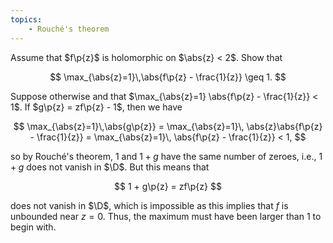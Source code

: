 ```yaml
---
topics:
    - Rouché's theorem
---
```


<problem>

Assume that $f\p{z}$ is holomorphic on $\abs{z} < 2$. Show that

$$
\max_{\abs{z}=1}\,\abs{f\p{z} - \frac{1}{z}} \geq 1.
$$

</problem>

<solution>

Suppose otherwise and that $\max_{\abs{z}=1} \abs{f\p{z} - \frac{1}{z}} < 1$. If $g\p{z} = zf\p{z} - 1$, then we have

$$
\max_{\abs{z}=1}\,\abs{g\p{z}}
    = \max_{\abs{z}=1}\, \abs{z}\abs{f\p{z} - \frac{1}{z}}
    = \max_{\abs{z}=1}\, \abs{f\p{z} - \frac{1}{z}}
    < 1,
$$

so by Rouché's theorem, $1$ and $1 + g$ have the same number of zeroes, i.e., $1 + g$ does not vanish in $\D$. But this means that

$$
1 + g\p{z} = zf\p{z}
$$

does not vanish in $\D$, which is impossible as this implies that $f$ is unbounded near $z = 0$. Thus, the maximum must have been larger than $1$ to begin with.

</solution>

